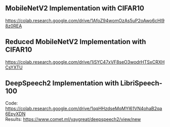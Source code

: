 ## MobileNetV2 Implementation with CIFAR10  
https://colab.research.google.com/drive/1AfoZ94womOzAs5uP2oAwo6cHl98z0REA

## Reduced MobileNetV2 Implementation with CIFAR10  
https://colab.research.google.com/drive/1iSYC47xVF8seO3wodrHTSxCRXHCsYXTU

## DeepSpeech2 Implementation with LibriSpeech-100
Code: https://colab.research.google.com/drive/1qqHHzdseMqMYl61VN4ohaB2qa6EpyXDN  
Results: https://www.comet.ml/yaygreat/deepspeech2/view/new 
